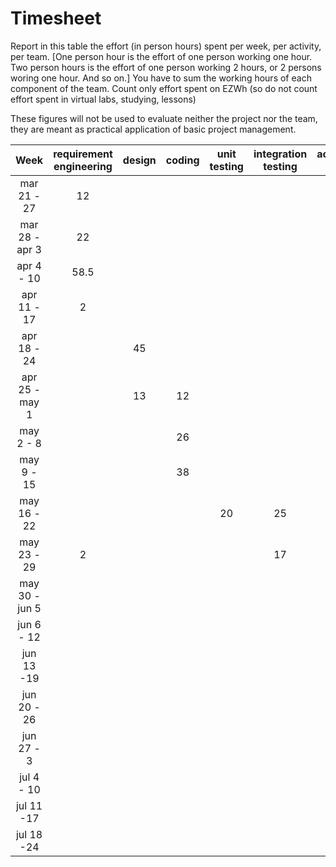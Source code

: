 # Timesheet

Report in this table the effort (in person hours) spent per week, per activity, per team. 
[One person hour is the effort of one person working one hour.
Two person hours is the effort of one person working 2 hours, or 2 persons woring one hour. And so on.]
You have to sum the working hours of each component of the team.
Count only effort spent on EZWh (so do not count effort spent in virtual labs, studying, lessons)

These figures will not be used to evaluate neither the project nor the team, they are meant as practical application of basic project management.

| Week | requirement engineering | design | coding | unit testing | integration testing | acceptance testing | management | git maven |
|:-----------:|:--------:|:-----------:|:-----------:|:----------:|:------------:|:---------------:|:-------------:|:--------------:|
| mar 21 - 27 | 12 | | | | | | | |
| mar 28 - apr 3 | 22 | | | | | | | |
| apr 4 - 10 | 58.5 | | | | | | | |
| apr 11 - 17| 2 | | | | | | | | 
| apr 18 - 24| | 45 | | | | | | | 
| apr 25 - may 1 | | 13 | 12 | | | | | | 
| may 2 - 8  | | | 26 | | | | | | 
| may 9 - 15| | | 38 | | | | | | 
| may 16 - 22| | | | 20 | 25 | | | | 
| may 23 - 29| 2 | | | | 17 |  | | | 
| may 30 - jun 5 | | | | | | 27 | | | 
| jun 6 - 12 | | | | | | | | | 
| jun 13 -19 | | | | | | | | | 
| jun 20 - 26 | | | | | | | | | 
| jun 27 - 3 | | | | | | | | | 
| jul 4 - 10 | | | | | | | | | 
| jul 11 -17 | | | | | | | | |
| jul 18 -24 | | | | | | | | |

